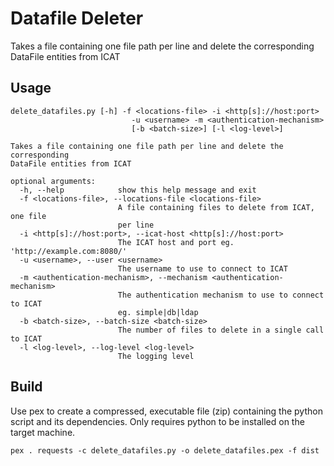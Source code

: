 # Datafile Deleter

Takes a file containing one file path per line and delete the corresponding DataFile entities from ICAT

## Usage
```
delete_datafiles.py [-h] -f <locations-file> -i <http[s]://host:port>
                           -u <username> -m <authentication-mechanism>
                           [-b <batch-size>] [-l <log-level>]

Takes a file containing one file path per line and delete the corresponding
DataFile entities from ICAT

optional arguments:
  -h, --help            show this help message and exit
  -f <locations-file>, --locations-file <locations-file>
                        A file containing files to delete from ICAT, one file
                        per line
  -i <http[s]://host:port>, --icat-host <http[s]://host:port>
                        The ICAT host and port eg. 'http://example.com:8080/'
  -u <username>, --user <username>
                        The username to use to connect to ICAT
  -m <authentication-mechanism>, --mechanism <authentication-mechanism>
                        The authentication mechanism to use to connect to ICAT
                        eg. simple|db|ldap
  -b <batch-size>, --batch-size <batch-size>
                        The number of files to delete in a single call to ICAT
  -l <log-level>, --log-level <log-level>
                        The logging level
```

## Build
Use pex to create a compressed, executable file (zip) containing the python script and its dependencies. Only requires python to be installed on the target machine.

```Shell
pex . requests -c delete_datafiles.py -o delete_datafiles.pex -f dist
```
